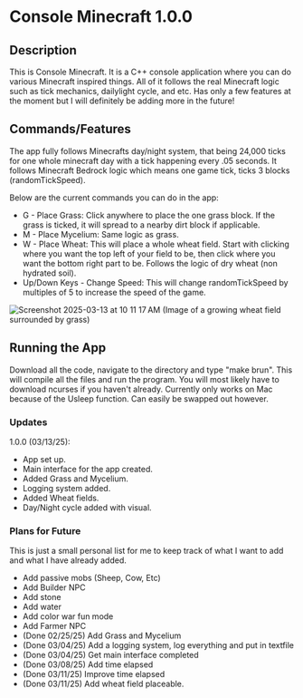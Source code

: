 # Console Minecraft 1.0.0

## Description

This is Console Minecraft. It is a C++ console application where you can do various Minecraft inspired things. All of it follows the real Minecraft logic such as tick mechanics, dailylight cycle, and etc. Has only a few features at the moment but I will definitely be adding more in the future!

## Commands/Features

The app fully follows Minecrafts day/night system, that being 24,000 ticks for one whole minecraft day with a tick happening every .05 seconds. It follows Minecraft Bedrock logic which means one game tick, ticks 3 blocks (randomTickSpeed).

Below are the current commands you can do in the app:
- G - Place Grass: Click anywhere to place the one grass block. If the grass is ticked, it will spread to a nearby dirt block if applicable.
- M - Place Mycelium: Same logic as grass. 
- W - Place Wheat: This will place a whole wheat field. Start with clicking where you want the top left of your field to be, then click where you want the bottom right part to be. Follows the logic of dry wheat (non hydrated soil).
- Up/Down Keys - Change Speed: This will change randomTickSpeed by multiples of 5 to increase the speed of the game. 

![Screenshot 2025-03-13 at 10 11 17 AM](https://github.com/user-attachments/assets/5e7e773d-d540-47c9-998f-cdf4bd72c141)
(Image of a growing wheat field surrounded by grass)

## Running the App

Download all the code, navigate to the directory and type "make brun". This will compile all the files and run the program. You will most likely have to download ncurses if you haven't already. Currently only works on Mac because of the Usleep function. Can easily be swapped out however. 

### Updates

1.0.0 (03/13/25):
- App set up. 
- Main interface for the app created.
- Added Grass and Mycelium.
- Logging system added.
- Added Wheat fields.
- Day/Night cycle added with visual.

### Plans for Future
This is just a small personal list for me to keep track of what I want to add and what I have already added. 

- Add passive mobs (Sheep, Cow, Etc)
- Add Builder NPC
- Add stone
- Add water
- Add color war fun mode
- Add Farmer NPC
- (Done 02/25/25) Add Grass and Mycelium 
- (Done 03/04/25) Add a logging system, log everything and put in textfile
- (Done 03/04/25) Get main interface completed
- (Done 03/08/25) Add time elapsed
- (Done 03/11/25) Improve time elapsed
- (Done 03/11/25) Add wheat field placeable. 
